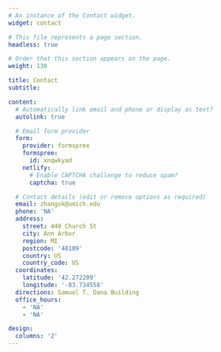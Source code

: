 ```yaml
---
# An instance of the Contact widget.
widget: contact

# This file represents a page section.
headless: true

# Order that this section appears on the page.
weight: 130

title: Contact
subtitle:

content:
  # Automatically link email and phone or display as text?
  autolink: true

  # Email form provider
  form:
    provider: formspree
    formspree:
      id: xnqwkyad
    netlify:
      # Enable CAPTCHA challenge to reduce spam?
      captcha: true

  # Contact details (edit or remove options as required)
  email: zhangsk@umich.edu
  phone: 'NA'
  address: 
    street: 440 Church St
    city: Ann Arbor
    region: MI
    postcode: '48109'
    country: US
    country_code: US
  coordinates:
    latitude: '42.272209'
    longitude: '-83.734558'
  directions: Samuel T. Dana Building
  office_hours:
    - 'NA'
    - 'NA'

design:
  columns: '2'
---
```

